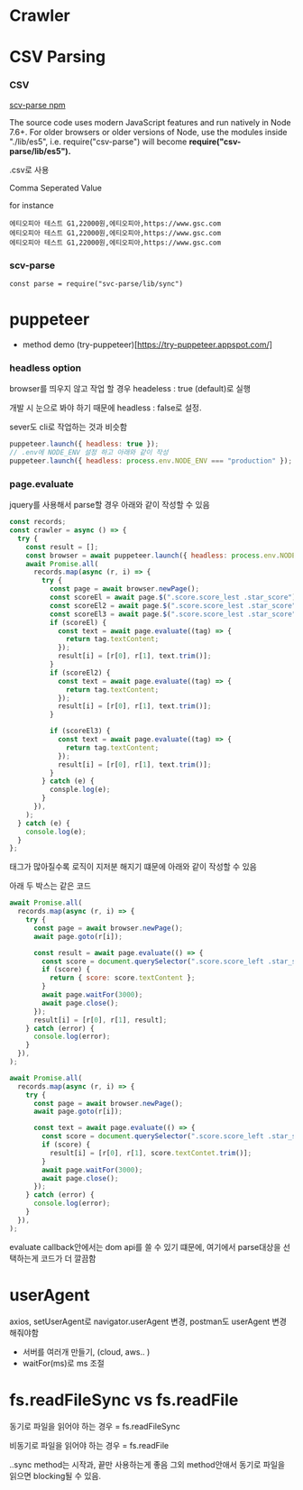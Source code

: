 # Crawler

# CSV Parsing

### CSV

[scv-parse npm](https://www.npmjs.com/package/csv-parse)

The source code uses modern JavaScript features and run natively in Node 7.6+. For older browsers or older versions of Node, use the modules inside "./lib/es5", i.e. require("csv-parse") will become **require("csv-parse/lib/es5").**

.csv로 사용

Comma Seperated Value

for instance

```
에티오피아 테스트 G1,22000원,에티오피아,https://www.gsc.com
에티오피아 테스트 G1,22000원,에티오피아,https://www.gsc.com
에티오피아 테스트 G1,22000원,에티오피아,https://www.gsc.com
```

### scv-parse

`const parse = require("svc-parse/lib/sync")`

# puppeteer

- method demo
  (try-puppeteer)[https://try-puppeteer.appspot.com/]

### headless option

browser를 띄우지 않고 작업 할 경우 headeless : true (default)로 실행

개발 시 눈으로 봐야 하기 때문에 headless : false로 설정.

sever도 cli로 작업하는 것과 비슷함

```js
puppeteer.launch({ headless: true });
// .env에 NODE_ENV 설정 하고 아래와 같이 작성
puppeteer.launch({ headless: process.env.NODE_ENV === "production" });
```

### page.evaluate

jquery를 사용해서 parse할 경우 아래와 같이 작성할 수 있음

```js
const records;
const crawler = async () => {
  try {
    const result = [];
    const browser = await puppeteer.launch({ headless: process.env.NODE_ENV === "production" });
    await Promise.all(
      records.map(async (r, i) => {
        try {
          const page = await browser.newPage();
          const scoreEl = await page.$(".score.score_lest .star_score");
          const scoreEl2 = await page.$(".score.score_lest .star_score");
          const scoreEl3 = await page.$(".score.score_lest .star_score");
          if (scoreEl) {
            const text = await page.evaluate((tag) => {
              return tag.textContent;
            });
            result[i] = [r[0], r[1], text.trim()];
          }
          if (scoreEl2) {
            const text = await page.evaluate((tag) => {
              return tag.textContent;
            });
            result[i] = [r[0], r[1], text.trim()];
          }

          if (scoreEl3) {
            const text = await page.evaluate((tag) => {
              return tag.textContent;
            });
            result[i] = [r[0], r[1], text.trim()];
          }
        } catch (e) {
          consple.log(e);
        }
      }),
    );
  } catch (e) {
    console.log(e);
  }
};
```

태그가 많아질수록 로직이 지저분 해지기 떄문에 아래와 같이 작성할 수 있음

아래 두 박스는 같은 코드

```js
await Promise.all(
  records.map(async (r, i) => {
    try {
      const page = await browser.newPage();
      await page.goto(r[i]);

      const result = await page.evaluate(() => {
        const score = document.querySelector(".score.score_left .star_score");
        if (score) {
          return { score: score.textContent };
        }
        await page.waitFor(3000);
        await page.close();
      });
      result[i] = [r[0], r[1], result];
    } catch (error) {
      console.log(error);
    }
  }),
);
```

```js
await Promise.all(
  records.map(async (r, i) => {
    try {
      const page = await browser.newPage();
      await page.goto(r[i]);

      const text = await page.evaluate(() => {
        const score = document.querySelector(".score.score_left .star_score");
        if (score) {
          result[i] = [r[0], r[1], score.textContet.trim()];
        }
        await page.waitFor(3000);
        await page.close();
      });
    } catch (error) {
      console.log(error);
    }
  }),
);
```

evaluate callback안에서는 dom api를 쓸 수 있기 떄문에, 여기에서 parse대상을 선택하는게 코드가 더 깔끔함

# userAgent

axios, setUserAgent로 navigator.userAgent 변경, postman도 userAgent 변경해줘야함

- 서버를 여러개 만들기, (cloud, aws.. )
- waitFor(ms)로 ms 조절

# fs.readFileSync vs fs.readFile

동기로 파일을 읽어야 하는 경우 = fs.readFileSync

비동기로 파일을 읽어야 하는 경우 = fs.readFile

..sync method는 시작과, 끝만 사용하는게 좋음 그외 method안애서 동기로 파일을 읽으면 blocking될 수 있음.

